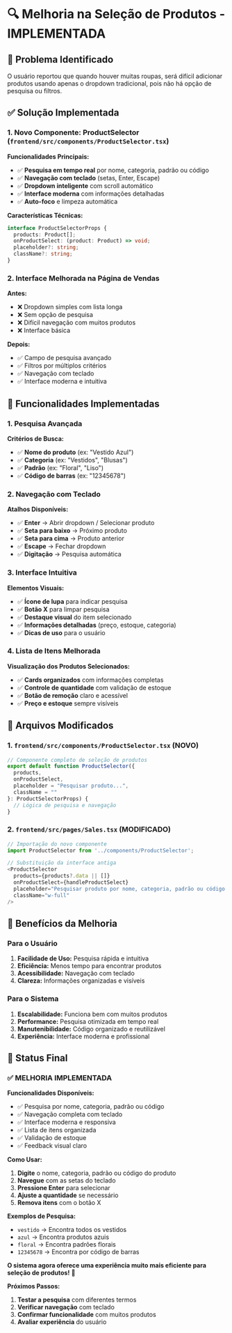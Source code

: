 # 🔍 Melhoria na Seleção de Produtos - IMPLEMENTADA

## 🎯 Problema Identificado

O usuário reportou que quando houver muitas roupas, será difícil adicionar produtos usando apenas o dropdown tradicional, pois não há opção de pesquisa ou filtros.

## ✅ Solução Implementada

### 1. Novo Componente: ProductSelector (`frontend/src/components/ProductSelector.tsx`)

**Funcionalidades Principais:**
- ✅ **Pesquisa em tempo real** por nome, categoria, padrão ou código
- ✅ **Navegação com teclado** (setas, Enter, Escape)
- ✅ **Dropdown inteligente** com scroll automático
- ✅ **Interface moderna** com informações detalhadas
- ✅ **Auto-foco** e limpeza automática

**Características Técnicas:**
```typescript
interface ProductSelectorProps {
  products: Product[];
  onProductSelect: (product: Product) => void;
  placeholder?: string;
  className?: string;
}
```

### 2. Interface Melhorada na Página de Vendas

**Antes:**
- ❌ Dropdown simples com lista longa
- ❌ Sem opção de pesquisa
- ❌ Difícil navegação com muitos produtos
- ❌ Interface básica

**Depois:**
- ✅ Campo de pesquisa avançado
- ✅ Filtros por múltiplos critérios
- ✅ Navegação com teclado
- ✅ Interface moderna e intuitiva

## 🎯 Funcionalidades Implementadas

### 1. Pesquisa Avançada
**Critérios de Busca:**
- ✅ **Nome do produto** (ex: "Vestido Azul")
- ✅ **Categoria** (ex: "Vestidos", "Blusas")
- ✅ **Padrão** (ex: "Floral", "Liso")
- ✅ **Código de barras** (ex: "12345678")

### 2. Navegação com Teclado
**Atalhos Disponíveis:**
- ✅ **Enter** → Abrir dropdown / Selecionar produto
- ✅ **Seta para baixo** → Próximo produto
- ✅ **Seta para cima** → Produto anterior
- ✅ **Escape** → Fechar dropdown
- ✅ **Digitação** → Pesquisa automática

### 3. Interface Intuitiva
**Elementos Visuais:**
- ✅ **Ícone de lupa** para indicar pesquisa
- ✅ **Botão X** para limpar pesquisa
- ✅ **Destaque visual** do item selecionado
- ✅ **Informações detalhadas** (preço, estoque, categoria)
- ✅ **Dicas de uso** para o usuário

### 4. Lista de Itens Melhorada
**Visualização dos Produtos Selecionados:**
- ✅ **Cards organizados** com informações completas
- ✅ **Controle de quantidade** com validação de estoque
- ✅ **Botão de remoção** claro e acessível
- ✅ **Preço e estoque** sempre visíveis

## 🔧 Arquivos Modificados

### 1. `frontend/src/components/ProductSelector.tsx` (NOVO)
```typescript
// Componente completo de seleção de produtos
export default function ProductSelector({ 
  products, 
  onProductSelect, 
  placeholder = "Pesquisar produto...",
  className = ""
}: ProductSelectorProps) {
  // Lógica de pesquisa e navegação
}
```

### 2. `frontend/src/pages/Sales.tsx` (MODIFICADO)
```typescript
// Importação do novo componente
import ProductSelector from '../components/ProductSelector';

// Substituição da interface antiga
<ProductSelector
  products={products?.data || []}
  onProductSelect={handleProductSelect}
  placeholder="Pesquisar produto por nome, categoria, padrão ou código..."
  className="w-full"
/>
```

## 🎯 Benefícios da Melhoria

### Para o Usuário
1. **Facilidade de Uso:** Pesquisa rápida e intuitiva
2. **Eficiência:** Menos tempo para encontrar produtos
3. **Acessibilidade:** Navegação com teclado
4. **Clareza:** Informações organizadas e visíveis

### Para o Sistema
1. **Escalabilidade:** Funciona bem com muitos produtos
2. **Performance:** Pesquisa otimizada em tempo real
3. **Manutenibilidade:** Código organizado e reutilizável
4. **Experiência:** Interface moderna e profissional

## 🎉 Status Final

### ✅ MELHORIA IMPLEMENTADA

**Funcionalidades Disponíveis:**
- ✅ Pesquisa por nome, categoria, padrão ou código
- ✅ Navegação completa com teclado
- ✅ Interface moderna e responsiva
- ✅ Lista de itens organizada
- ✅ Validação de estoque
- ✅ Feedback visual claro

**Como Usar:**
1. **Digite** o nome, categoria, padrão ou código do produto
2. **Navegue** com as setas do teclado
3. **Pressione Enter** para selecionar
4. **Ajuste a quantidade** se necessário
5. **Remova itens** com o botão X

**Exemplos de Pesquisa:**
- `vestido` → Encontra todos os vestidos
- `azul` → Encontra produtos azuis
- `floral` → Encontra padrões florais
- `12345678` → Encontra por código de barras

**O sistema agora oferece uma experiência muito mais eficiente para seleção de produtos!** 🚀

**Próximos Passos:**
1. **Testar a pesquisa** com diferentes termos
2. **Verificar navegação** com teclado
3. **Confirmar funcionalidade** com muitos produtos
4. **Avaliar experiência** do usuário 